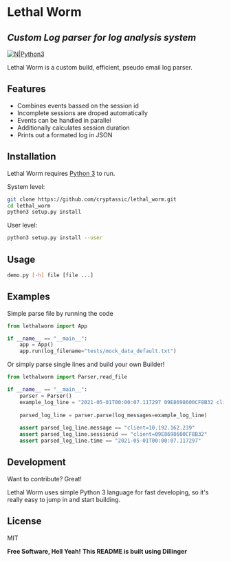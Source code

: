 # Lethal Worm
## _Custom Log parser for log analysis system_

[![N|Python3](https://www.python.org/static/community_logos/python-powered-w-70x28.png)](https://www.python.org/)

Lethal Worm is a custom build, efficient, pseudo email log parser.

## Features

- Combines events bassed on the session id
- Incomplete sessions are droped automatically
- Events can be handled in parallel
- Additionally calculates session duration
- Prints out a formated log in JSON

## Installation

Lethal Worm requires [Python 3](https://www.python.org/downloads/) to run.


System level:
```sh
git clone https://github.com/cryptassic/lethal_worm.git 
cd lethal_worm
python3 setup.py install
```

User level:
```sh
python3 setup.py install --user
```

## Usage
```sh
demo.py [-h] file [file ...]
```

## Examples

Simple parse file by running the code
```python
from lethalworm import App

if __name__ == "__main__":
    app = App()
    app.run(log_filename="tests/mock_data_default.txt")
```




Or simply parse single lines and build your own Builder!
```python
from lethalworm import Parser,read_file

if __name__ == "__main__":
    parser = Parser()
    example_log_line = "2021-05-01T00:00:07.117297 09E8698600CF8B32 client=10.192.162.239"
    
    parsed_log_line = parser.parse(log_messages=example_log_line)
    
    assert parsed_log_line.message == "client=10.192.162.239"
    assert parsed_log_line.sessionid == "client=09E8698600CF8B32"
    assert parsed_log_line.time == "2021-05-01T00:00:07.117297"
```


## Development

Want to contribute? Great!

Lethal Worm uses simple Python 3 language for fast developing, so it's really easy to jump in and start building.

## License

MIT

**Free Software, Hell Yeah!**
**This README is built using Dillinger**

